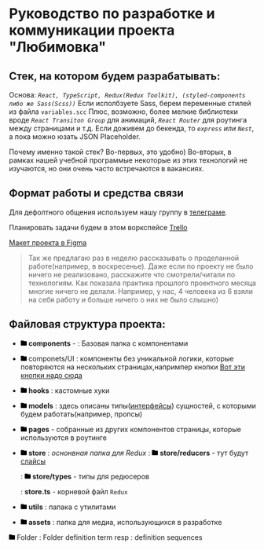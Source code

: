 # Руководство по разработке и коммуникации проекта "Любимовка"

## Стек, на котором будем разрабатывать:

Основа: _`React, TypeScript, Redux(Redux Toolkit), (styled-components либо же Sass(Scss))`_ Если исполбзуете Sass, берем переменные стилей из файла `variables.scc`
Плюс, возможно, более мелкие библиотеки вроде _`React Transiton Group`_ для анимаций, _`React Router`_ для роутинга между страницами и т.д.
Если доживем до бекенда, то _`express` или `Nest`_, а пока можно юзать JSON Placeholder.

Почему именно такой стек?
Во-первых, это удобно)
Во-вторых, в рамках нашей учебной программые некоторые из этих технологий не изучаются,
но они очень часто встречаются в вакансиях.

## Формат работы и средства связи

Для дефолтного общения используем нашу группу в [телеграме](https://t.me/klimetzc).

Планировать задачи будем в этом воркспейсе [Trello](https://trello.com/invite/lyubimovka41/e51e86f5b98f9e117d3da1f57462770f)

[Макет проекта в Figma](https://www.figma.com/file/zpyHTGb3aKiAbpJJoIVqQ2/lubimovka?node-id=422%3A4070)

> Так же предлагаю раз в неделю рассказывать о проделанной работе(например, в воскресенье). Даже если по проекту не было ничего не реализовано, расскажите что смотрели/читали по технологиям. Как показала практика прошлого проектного месяца многие ничего не делали. Например, у нас, 4 человека из 6 взяли на себя работу и больше ничего о них не было слышно)

## Файловая структура проекта:

- <img src="./src/assets/icons/folder.svg" alt="drawing" width="12"/> **components** -
  : Базовая папка с компонентами

- <img src="./src/assets/icons/folder.svg" alt="drawing" width="12"/> componets/UI
  : компоненты без уникальной логики, которые повторяются на нескольких страницах,напримпер кнопки [Вот эти кнопки надо сюда](https://www.figma.com/proto/zpyHTGb3aKiAbpJJoIVqQ2/lubimovka?page-id=822%3A11417&node-id=828%3A12265&viewport=11728%2C2764%2C1.1076146364212036&scaling=min-zoom&starting-point-node-id=859%3A13873&hide-ui=1)

- <img src="./src/assets/icons/folder.svg" alt="drawing" width="12"/> **hooks**
  : кастомные хуки

- <img src="./src/assets/icons/folder.svg" alt="drawing" width="12"/> **models**
  : здесь описаны типы([интерфейсы](https://metanit.com/web/typescript/3.3.php)) сущностей, с которыми будем работать(например, пропсы)

- <img src="./src/assets/icons/folder.svg" alt="drawing" width="12"/> **pages** - собранные из других компонентов страницы, которые используются в роутинге

- <img src="./src/assets/icons/folder.svg" alt="drawing" width="12"/> **store**
  : _оснонвная папка для Redux_
  : <img src="./src/assets/icons/folder.svg" alt="drawing" width="12"/> **store/reducers** - тут будут [слайсы](https://redux-toolkit.js.org/api/createslice/)

  : <img src="./src/assets/icons/folder.svg" alt="drawing" width="12"/> **store/types** - типы для редюсеров

  : **store.ts** - корневой файл `Redux`

- <img src="./src/assets/icons/folder.svg" alt="drawing" width="12"/> **utils**
  : папака с утилитами

- <img src="./src/assets/icons/folder.svg" alt="drawing" width="12"/> **assets**
  : папка для медиа, использующихся в разработке

<img src="./src/assets/icons/folder.svg" alt="drawing" width="12"/> Folder
: Folder definition term resp
: definition sequences
